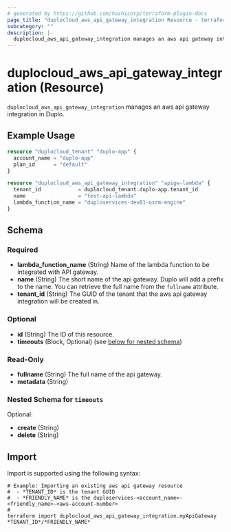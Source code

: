 ```yaml
---
# generated by https://github.com/hashicorp/terraform-plugin-docs
page_title: "duplocloud_aws_api_gateway_integration Resource - terraform-provider-duplocloud"
subcategory: ""
description: |-
  duplocloud_aws_api_gateway_integration manages an aws api gateway integration in Duplo.
---
```


# duplocloud_aws_api_gateway_integration (Resource)

`duplocloud_aws_api_gateway_integration` manages an aws api gateway integration in Duplo.

## Example Usage

```terraform
resource "duplocloud_tenant" "duplo-app" {
  account_name = "duplo-app"
  plan_id      = "default"
}

resource "duplocloud_aws_api_gateway_integration" "apigw-lambda" {
  tenant_id            = duplocloud_tenant.duplo-app.tenant_id
  name                 = "test-api-lambda"
  lambda_function_name = "duploservices-dev01-osrm-engine"
}
```

<!-- schema generated by tfplugindocs -->
## Schema

### Required

- **lambda_function_name** (String) Name of the lambda function to be integrated with API gateway.
- **name** (String) The short name of the api gateway.  Duplo will add a prefix to the name.  You can retrieve the full name from the `fullname` attribute.
- **tenant_id** (String) The GUID of the tenant that the aws api gateway integration will be created in.

### Optional

- **id** (String) The ID of this resource.
- **timeouts** (Block, Optional) (see [below for nested schema](#nestedblock--timeouts))

### Read-Only

- **fullname** (String) The full name of the api gateway.
- **metadata** (String)

<a id="nestedblock--timeouts"></a>
### Nested Schema for `timeouts`

Optional:

- **create** (String)
- **delete** (String)

## Import

Import is supported using the following syntax:

```shell
# Example: Importing an existing aws api gateway resource
#  - *TENANT_ID* is the tenant GUID
#  - *FRIENDLY_NAME* is the duploservices-<account_name>-<friendly_name>-<aws-account-number>
#
terraform import duplocloud_aws_api_gateway_integration.myApiGateway *TENANT_ID*/*FRIENDLY_NAME*
```
